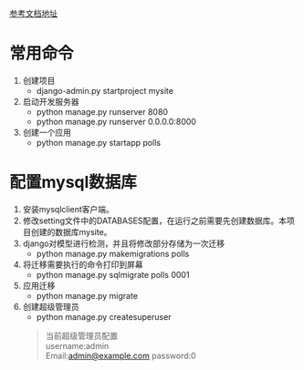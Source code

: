 [参考文档地址](https://docs.djangoproject.com/zh-hans/3.1/intro/tutorial01/#)

# 常用命令
1. 创建项目
    - django-admin.py startproject mysite
2. 启动开发服务器
    - python manage.py runserver 8080
    - python manage.py runserver 0.0.0.0:8000
3. 创建一个应用
    - python manage.py startapp polls

# 配置mysql数据库
1. 安装mysqlclient客户端。
2. 修改setting文件中的DATABASES配置，在运行之前需要先创建数据库。本项目创建的数据库mysite。
3. django对模型进行检测，并且将修改部分存储为一次迁移
    - python manage.py makemigrations polls
4. 将迁移需要执行的命令打印到屏幕
    - python manage.py sqlmigrate polls 0001
5. 应用迁移
    - python manage.py migrate  
6. 创建超级管理员 
    - python manage.py createsuperuser
    > 当前超级管理员配置  
      username:admin  
      Email:admin@example.com
      password:0